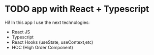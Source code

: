 # TODO app with React + Typescript

Hi! In this app I use the next technologies:

- React JS
- Typescript
- React Hooks (useState, useContext,etc)
- HOC (High Order Component)

